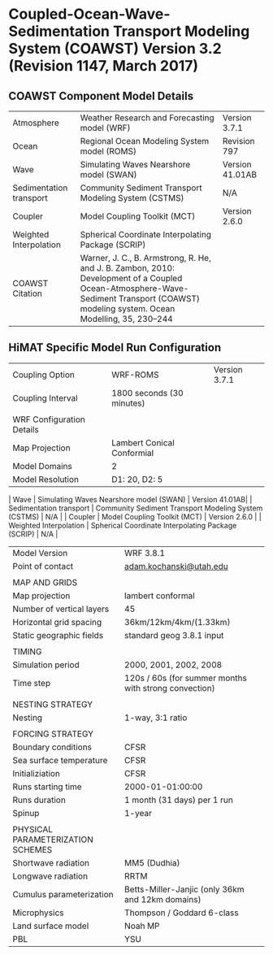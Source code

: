 # Coupled-Ocean-Wave-Sedimentation Transport Modeling System (COAWST) Version 3.2 (Revision 1147, March 2017)

## COAWST Component Model Details 

| | | |
|:-----|:-----|:-----|
| Atmosphere | Weather Research and Forecasting model (WRF) | Version 3.7.1 |
| Ocean | Regional Ocean Modeling System model (ROMS) | Revision 797 |
| Wave | Simulating Waves Nearshore model (SWAN) | Version 41.01AB|
| Sedimentation transport | Community Sediment Transport Modeling System (CSTMS) | N/A |
| Coupler | Model Coupling Toolkit (MCT) | Version 2.6.0 |
| Weighted Interpolation | Spherical Coordinate Interpolating Package (SCRIP) |
| COAWST Citation | Warner, J. C., B. Armstrong, R. He, and J. B. Zambon, 2010: Development of a Coupled Ocean-Atmosphere-Wave-Sediment Transport (COAWST) modeling system. Ocean Modelling, 35, 230–244 | |

## HiMAT Specific Model Run Configuration

| | | |
|:-----|:-----|:-----|
| Coupling Option | WRF-ROMS | Version 3.7.1 |
| Coupling Interval | 1800 seconds (30 minutes) |
| | | 
| WRF Configuration Details | |
| Map Projection | Lambert Conical Conformial | |
| Model Domains | 2 |
| Model Resolution | D1: 20, D2: 5 | |

| Wave | Simulating Waves Nearshore model (SWAN) | Version 41.01AB|
| Sedimentation transport | Community Sediment Transport Modeling System (CSTMS) | N/A |
| Coupler | Model Coupling Toolkit (MCT) | Version 2.6.0 |
| Weighted Interpolation | Spherical Coordinate Interpolating Package (SCRIP) | N/A |



| | | 
|:-----|:-----|
|Model Version|WRF 3.8.1|
|Point of contact |adam.kochanski@utah.edu|
| | |
| MAP AND GRIDS | |
| Map projection | lambert conformal |
| Number of vertical layers | 45  |
| Horizontal grid spacing | 36km/12km/4km/(1.33km) |
| Static geographic fields | standard geog 3.8.1 input |
| | |
| TIMING | |
| Simulation period | 2000, 2001, 2002, 2008 |
| Time step | 120s / 60s (for summer months with strong convection) |
| | |
| NESTING STRATEGY |  | 
| Nesting | 1-way, 3:1 ratio  |
| | |
| FORCING STRATEGY | |
| Boundary conditions | CFSR |
| Sea surface temperature | CFSR  |
| Initializiation | CFSR | 
| Runs starting time | 2000-01-01:00:00 |
| Runs duration | 1 month (31 days) per 1 run | 
| Spinup | 1-year  |
| | |
| PHYSICAL PARAMETERIZATION SCHEMES | | 
| Shortwave radiation | MM5 (Dudhia)  |
| Longwave radiation | RRTM  |
| Cumulus parameterization | Betts-Miller-Janjic (only 36km and 12km domains) |
| Microphysics | Thompson / Goddard 6-class  | 
| Land surface model | Noah MP  | 
| PBL | YSU  |
